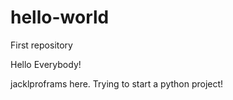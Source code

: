 # hello-world
First repository

Hello Everybody!

jacklproframs here. Trying to start a python project!
